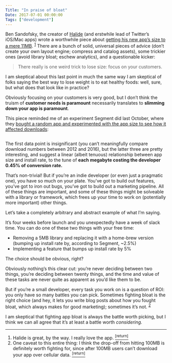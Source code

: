 ```yaml
---
Title: "In praise of bloat"
Date: 2017-07-01 00:00:00
Tags: ["development"]
---
```


<p>Ben Sandofsky, the creator of <a href="http://halide.cam/">Halide</a> (and erstwhile lead of Twitter’s iOS/Mac apps) wrote a worthwhile piece about <a href="https://blog.halide.cam/one-weird-trick-to-lose-size-c0a4013de331">getting his new app’s size to a mere 11MB</a>.  <sup class="footnote-ref" id="fnref:2"><a href="#fn:2" rel="footnote">1</a></sup> There are a bunch of solid, universal pieces of advice (don’t create your own layout engine; compress and catalog assets), some trickier ones (avoid library bloat; eschew analytics), and a questionable kicker:</p>


<blockquote>
<p>There really is one weird trick to lose size: focus on your customers.</p>
</blockquote>


<p>I am skeptical about this last point in much the same way I am skeptical of folks saying the best way to lose weight is to eat healthy foods: well, sure, but what does that look like in practice?</p>


<p>Obviously focusing on your customers is very good, but I don’t think the truism of <strong>customer needs is paramount</strong> necessarily translates to <strong>slimming down your app is paramount</strong>.</p>


<p>This piece reminded me of an experiment Segment did last October, where they <a href="https://segment.com/blog/mobile-app-size-effect-on-downloads/">bought a random app and experimented with the app size to see how it affected downloads</a>:</p>


<p><img alt="" src="https://assets.contents.io/asset_YgHf1uEe.png"/></p>


<p>The first data point is insignificant (you can’t meaningfully compare download numbers between 2012 and 2016), but the latter three are pretty interesting, and suggest a linear (albeit tenuous) relationship between app size and install rate, to the tune of <strong>each megabyte costing the developer 0.45% of conversion rate.</strong></p>


<p>That’s non-trivial!  But if you’re an indie developer (or even just a pragmatic one), you have so much on your plate.  You’ve got to build out features, you’ve got to iron out bugs, you’ve got to build out a marketing pipeline.  All of these things are important, and some of these things might be solveable with a library or framework, which frees up your time to work on (potentially more important) other things.</p>


<p>Let’s take a completely arbitrary and abstract example of what I’m saying.</p>


<p>It’s four weeks before launch and you unexpectedly have a week of slack time.  You can do one of these two things with your free time:</p>


<ul>
<li>Removing a 5MB library and replacing it with a home-brew version (bumping up install rate by, according to Segment, ~2.5%)</li>
<li>Implementing a feature that bumps up install rate by 5%</li>
</ul>


<p>The choice should be obvious, right?</p>


<p>Obviously nothing’s this clear cut: you’re never deciding between two things, you’re deciding between twenty things, and the time and value of these tasks are never quite as apparent as you’d like them to be.</p>


<p>But if you’re a small developer, every task you work on is a question of ROI: you only have so many battles you can pick.  Sometimes fighting bloat is the right choice (and hey, it lets you write blog posts about how you fought bloat, which always makes for good marketing); sometimes it’s not. <sup class="footnote-ref" id="fnref:1"><a href="#fn:1" rel="footnote">2</a></sup></p>


<p>I am skeptical that fighting app bloat is always the battle worth picking, but I think we can all agree that it’s at least a battle worth <em>considering.</em></p>


<p></p>


<div class="footnotes">
<hr/>
<ol>
<li id="fn:2">Halide is great, by the way.  I really love the app.
 <a class="footnote-return" href="#fnref:2"><sup>[return]</sup></a></li>
<li id="fn:1">One caveat to this entire thing: I think the drop-off from hitting 100MB is definitely worth fighting for, since after 100MB users can’t download your app over cellular data.
 <a class="footnote-return" href="#fnref:1"><sup>[return]</sup></a></li>
</ol>
</div>
	
